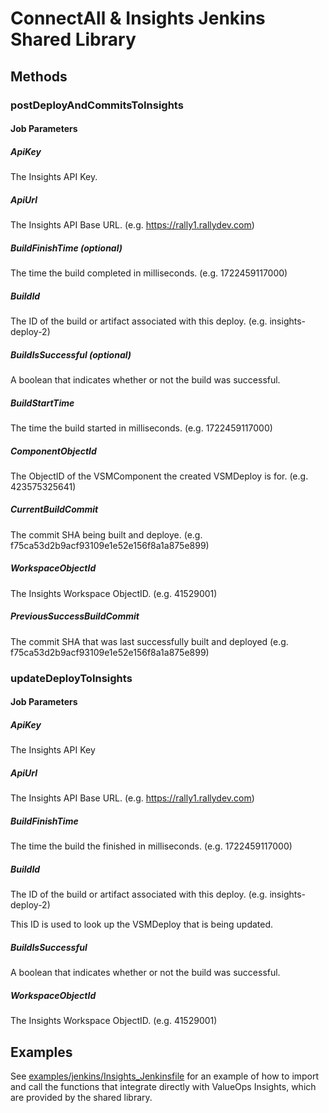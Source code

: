 # ConnectAll & Insights Jenkins Shared Library

## Methods

### postDeployAndCommitsToInsights
#### Job Parameters
##### ApiKey
The Insights API Key.
##### ApiUrl
The Insights API Base URL. (e.g. https://rally1.rallydev.com)
##### BuildFinishTime (optional)
The time the build completed in milliseconds. (e.g. 1722459117000)
##### BuildId
The ID of the build or artifact associated with this deploy. (e.g. insights-deploy-2)
##### BuildIsSuccessful (optional)
A boolean that indicates whether or not the build was successful.
##### BuildStartTime
The time the build started in milliseconds. (e.g. 1722459117000)
##### ComponentObjectId
The ObjectID of the VSMComponent the created VSMDeploy is for. (e.g. 423575325641)
##### CurrentBuildCommit
The commit SHA being built and deploye. (e.g. f75ca53d2b9acf93109e1e52e156f8a1a875e899)
##### WorkspaceObjectId
The Insights Workspace ObjectID. (e.g. 41529001)
##### PreviousSuccessBuildCommit
The commit SHA that was last successfully built and deployed (e.g. f75ca53d2b9acf93109e1e52e156f8a1a875e899)

### updateDeployToInsights
#### Job Parameters
##### ApiKey
The Insights API Key
##### ApiUrl
The Insights API Base URL. (e.g. https://rally1.rallydev.com)
##### BuildFinishTime
The time the build the finished in milliseconds. (e.g. 1722459117000)
##### BuildId
The ID of the build or artifact associated with this deploy. (e.g. insights-deploy-2)

This ID is used to look up the VSMDeploy that is being updated.
##### BuildIsSuccessful
A boolean that indicates whether or not the build was successful.
##### WorkspaceObjectId
The Insights Workspace ObjectID. (e.g. 41529001)

## Examples

See [examples/jenkins/Insights_Jenkinsfile](./examples/jenkins/Insights_Jenkinsfile) for an example of how to import and call the functions that integrate directly with ValueOps Insights, which are provided by the shared library.